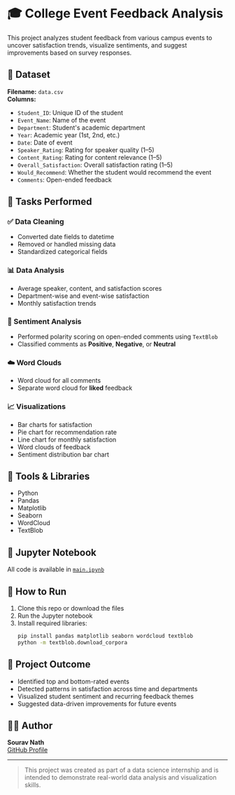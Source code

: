 # 🎓 College Event Feedback Analysis

This project analyzes student feedback from various campus events to uncover satisfaction trends, visualize sentiments, and suggest improvements based on survey responses.

## 📂 Dataset

**Filename:** `data.csv`  
**Columns:**
- `Student_ID`: Unique ID of the student
- `Event_Name`: Name of the event
- `Department`: Student's academic department
- `Year`: Academic year (1st, 2nd, etc.)
- `Date`: Date of event
- `Speaker_Rating`: Rating for speaker quality (1–5)
- `Content_Rating`: Rating for content relevance (1–5)
- `Overall_Satisfaction`: Overall satisfaction rating (1–5)
- `Would_Recommend`: Whether the student would recommend the event
- `Comments`: Open-ended feedback

## 🧪 Tasks Performed

### ✅ Data Cleaning
- Converted date fields to datetime
- Removed or handled missing data
- Standardized categorical fields

### 📊 Data Analysis
- Average speaker, content, and satisfaction scores
- Department-wise and event-wise satisfaction
- Monthly satisfaction trends

### 💬 Sentiment Analysis
- Performed polarity scoring on open-ended comments using `TextBlob`
- Classified comments as **Positive**, **Negative**, or **Neutral**

### ☁️ Word Clouds
- Word cloud for all comments
- Separate word cloud for **liked** feedback

### 📈 Visualizations
- Bar charts for satisfaction
- Pie chart for recommendation rate
- Line chart for monthly satisfaction
- Word clouds of feedback
- Sentiment distribution bar chart

## 🧰 Tools & Libraries
- Python
- Pandas
- Matplotlib
- Seaborn
- WordCloud
- TextBlob

## 📓 Jupyter Notebook
All code is available in [`main.ipynb`](College_event_feedback/main.ipynb)

## 🚀 How to Run
1. Clone this repo or download the files
2. Run the Jupyter notebook
3. Install required libraries:
    ```bash
    pip install pandas matplotlib seaborn wordcloud textblob
    python -m textblob.download_corpora
    ```

## 📌 Project Outcome
- Identified top and bottom-rated events
- Detected patterns in satisfaction across time and departments
- Visualized student sentiment and recurring feedback themes
- Suggested data-driven improvements for future events

## 🧑‍💻 Author
**Sourav Nath**  
[GitHub Profile](https://github.com/Ravaftersou) 

---

> This project was created as part of a data science internship and is intended to demonstrate real-world data analysis and visualization skills.
